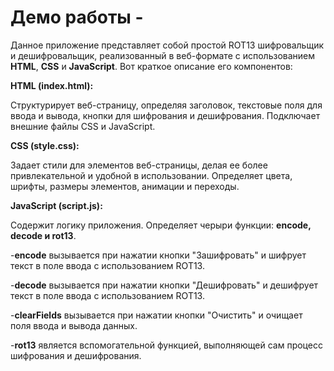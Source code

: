 # Демо работы - 

Данное приложение представляет собой простой ROT13 шифровальщик и дешифровальщик, реализованный в веб-формате с использованием <b>HTML</b>, <b>CSS</b> и <b>JavaScript</b>. 
Вот краткое описание его компонентов:

<b>HTML (index.html):</b>

Структурирует веб-страницу, определяя заголовок, текстовые поля для ввода и вывода, кнопки для шифрования и дешифрования.
Подключает внешние файлы CSS и JavaScript.

<b>CSS (style.css):</b>

Задает стили для элементов веб-страницы, делая ее более привлекательной и удобной в использовании.
Определяет цвета, шрифты, размеры элементов, анимации и переходы.

<b>JavaScript (script.js):</b>

Содержит логику приложения.
Определяет черыри функции: <b>encode, decode и rot13</b>.

-<b>encode</b> вызывается при нажатии кнопки "Зашифровать" и шифрует текст в поле ввода с использованием ROT13.

-<b>decode</b> вызывается при нажатии кнопки "Дешифровать" и дешифрует текст в поле ввода с использованием ROT13.

-<b>clearFields</b> вызывается при нажатии кнопки "Очистить" и очищает поля ввода и вывода данных.

-<b>rot13</b> является вспомогательной функцией, выполняющей сам процесс шифрования и дешифрования.
